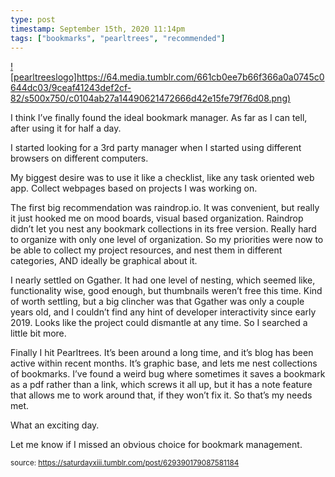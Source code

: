 ```yaml
---
type: post
timestamp: September 15th, 2020 11:14pm
tags: ["bookmarks", "pearltrees", "recommended"]
---
```


[![pearltreeslogo]https://64.media.tumblr.com/661cb0ee7b66f366a0a0745c0644dc03/9ceaf41243def2cf-82/s500x750/c0104ab27a14490621472666d42e15fe79f76d08.png)](https://pearltrees.com)
                
I think I’ve finally found the ideal bookmark manager.  As far as I can tell, after using it for half a day.

I started looking for a 3rd party manager when I started using different browsers on different computers.

My biggest desire was to use it like a checklist, like any task oriented web app.  Collect webpages based on projects I was working on.  

The first big recommendation was raindrop.io.  It was convenient, but really it just hooked me on mood boards, visual based organization.  Raindrop didn’t let you nest any bookmark collections in its free version.  Really hard to organize with only one level of organization.  So my priorities were now to be able to collect my project resources, and nest them in different categories, AND ideally be graphical about it.

I nearly settled on Ggather.  It had one level of nesting, which seemed like, functionality wise, good enough, but thumbnails weren’t free this time.  Kind of worth settling, but a big clincher was that Ggather was only a couple years old, and I couldn’t find any hint of developer interactivity since early 2019.  Looks like the project could dismantle at any time.  So I searched a little bit more.

Finally I hit Pearltrees.  It’s been around a long time, and it’s blog has been active within recent months.  It’s graphic base, and lets me nest collections of bookmarks.  I’ve found a weird bug where sometimes it saves a bookmark as a pdf rather than a link, which screws it all up, but it has a note feature that allows me to work around that, if they won’t fix it.  So that’s my needs met.  

What an exciting day.

Let me know if I missed an obvious choice for bookmark management.                
                
                                
<small>source: https://saturdayxiii.tumblr.com/post/629390179087581184</small>

